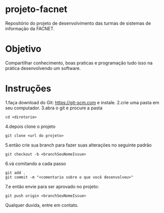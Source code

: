 # projeto-facnet

Repositório do projeto de desenvolvimento das turmas de sistemas de informação da FACNET.

# Objetivo

Compartilhar conhecimento, boas praticas e programação tudo isso na prática desenvolvendo um software.

# Instruções 

1.faça download do Git: https://git-scm.com e instale.
2.crie uma pasta em seu computador.
3.abra o git e procure a pasta
```
cd <diretorio>
```
4.depois clone o projeto

```
git clone <url do projeto>
```

5.então crie sua branch para fazer suas alterações no seguinte padrão

```
git checkout -b <branchSeuNomeIssue>
```

6.vá comitando a cada passo
```
git add .
git commit -m "<comentario sobre o que você desenvolveu>"
```

7.e então envie para ser aprovado no projeto:

```
git push origin <branchSeuNomeIssue>
```

Qualquer duvida, entre em contato.


